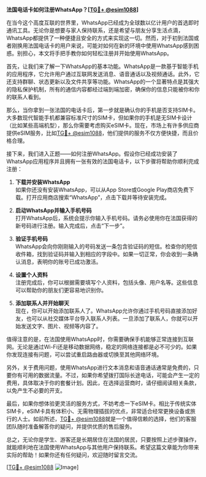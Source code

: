 **法国电话卡如何注册WhatsApp？[[TG💪+ @esim1088](https://t.me/s/esim1088)]**

在当今这个高度互联的世界里，WhatsApp已经成为全球数以亿计用户的首选即时通讯工具。无论你是想要与家人保持联系，还是希望与朋友分享生活点滴，WhatsApp都提供了一种便捷且安全的方式来实现这一切。然而，对于初到法国或者刚换用法国电话卡的用户来说，可能对如何在新的环境中使用WhatsApp感到困惑。别担心，本文将手把手教你如何轻松注册并开始使用WhatsApp。

首先，让我们来了解一下WhatsApp的基本功能。WhatsApp是一款基于智能手机的应用程序，它允许用户通过互联网发送消息、语音通话以及视频通话。此外，它还支持群聊、状态更新以及文件共享等功能。WhatsApp的一个显著特点是其强大的隐私保护机制，所有的通信内容都经过端到端加密，确保你的信息只能被你和你的联系人看到。

那么，当你拿到一张法国的电话卡后，第一步就是确认你的手机是否支持SIM卡。大多数现代智能手机都兼容标准尺寸的SIM卡，但如果你的手机是无SIM卡设计（比如某些高端机型），那么你需要考虑购买eSIM卡。现在，市场上有许多供应商提供eSIM服务，比如[TG💪+ @esim1088](https://t.me/s/esim1088)，他们提供的服务不仅方便快捷，而且价格合理。

接下来，我们进入正题——如何注册WhatsApp。假设你已经成功安装了WhatsApp应用程序并且拥有一张有效的法国电话卡，以下步骤将帮助你顺利完成注册：

1. **下载并安装WhatsApp**  
   如果你还没有安装WhatsApp，可以从App Store或Google Play商店免费下载。打开应用商店搜索“WhatsApp”，点击下载并等待安装完成。

2. **启动WhatsApp并输入手机号码**  
   打开WhatsApp后，系统会提示你输入手机号码。请务必使用你在法国获得的新号码进行注册。输入完成后，点击“下一步”。

3. **验证手机号码**  
   WhatsApp会向你刚刚输入的号码发送一条包含验证码的短信。检查你的短信收件箱，找到验证码并输入到相应的字段中。如果一切正常，你会收到一条确认消息，表明你的账号已成功激活。

4. **设置个人资料**  
   注册完成后，你可以根据需要填写个人资料，包括头像、用户名等。这些信息可以帮助你的朋友们更容易地识别你。

5. **添加联系人并开始聊天**  
   现在，你可以开始添加联系人了。WhatsApp允许你通过手机号码直接添加好友，也可以从社交媒体平台导入联系人列表。一旦添加了联系人，你就可以开始发送文字、图片、视频等内容了。

值得注意的是，在法国使用WhatsApp时，你需要确保手机能够正常连接到互联网。无论是通过Wi-Fi还是移动数据网络，稳定的网络连接都是必不可少的。如果你发现连接有问题，可以尝试重启路由器或切换至其他网络环境。

另外，关于费用问题，使用WhatsApp进行文本消息和语音通话通常是免费的，只要你有可用的数据流量。不过，如果你希望拨打国际长途电话，可能会产生一定的费用，具体取决于你的套餐计划。因此，在选择运营商时，请仔细阅读相关条款，以免产生不必要的开支。

最后，如果你想体验更灵活的服务方式，不妨考虑一下eSIM卡。相比于传统实体SIM卡，eSIM卡具有体积小、无需物理插拔的优点，非常适合经常更换设备或旅行的人士。如前所述，[TG💪+ @esim1088](https://t.me/s/esim1088)就是一个值得信赖的选择，他们的客服团队随时准备解答你的疑问，并提供优质的售后服务。

总之，无论你是学生、游客还是长期居住在法国的居民，只要按照上述步骤操作，就能顺利地在法国使用WhatsApp与其他用户保持联系。希望这篇文章能为你带来实际的帮助！如果你还有任何疑问，欢迎随时留言交流。

[[TG💪+ @esim1088](https://t.me/s/esim1088) ![Image](https://i.postimg.cc/4NQfJmqS/Snipaste-2025-05-13-00-14-12.png)]
